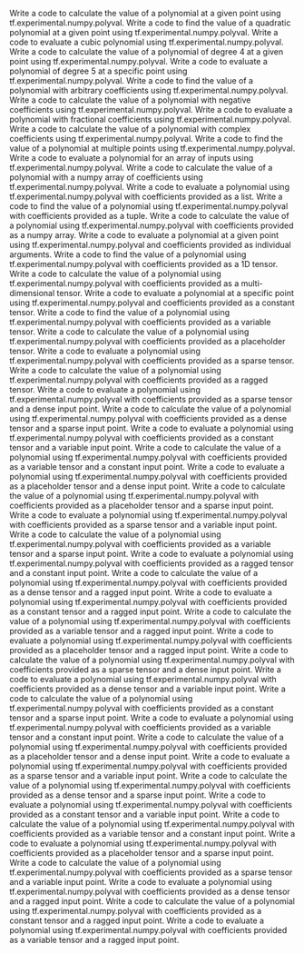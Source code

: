 Write a code to calculate the value of a polynomial at a given point using tf.experimental.numpy.polyval.
Write a code to find the value of a quadratic polynomial at a given point using tf.experimental.numpy.polyval.
Write a code to evaluate a cubic polynomial using tf.experimental.numpy.polyval.
Write a code to calculate the value of a polynomial of degree 4 at a given point using tf.experimental.numpy.polyval.
Write a code to evaluate a polynomial of degree 5 at a specific point using tf.experimental.numpy.polyval.
Write a code to find the value of a polynomial with arbitrary coefficients using tf.experimental.numpy.polyval.
Write a code to calculate the value of a polynomial with negative coefficients using tf.experimental.numpy.polyval.
Write a code to evaluate a polynomial with fractional coefficients using tf.experimental.numpy.polyval.
Write a code to calculate the value of a polynomial with complex coefficients using tf.experimental.numpy.polyval.
Write a code to find the value of a polynomial at multiple points using tf.experimental.numpy.polyval.
Write a code to evaluate a polynomial for an array of inputs using tf.experimental.numpy.polyval.
Write a code to calculate the value of a polynomial with a numpy array of coefficients using tf.experimental.numpy.polyval.
Write a code to evaluate a polynomial using tf.experimental.numpy.polyval with coefficients provided as a list.
Write a code to find the value of a polynomial using tf.experimental.numpy.polyval with coefficients provided as a tuple.
Write a code to calculate the value of a polynomial using tf.experimental.numpy.polyval with coefficients provided as a numpy array.
Write a code to evaluate a polynomial at a given point using tf.experimental.numpy.polyval and coefficients provided as individual arguments.
Write a code to find the value of a polynomial using tf.experimental.numpy.polyval with coefficients provided as a 1D tensor.
Write a code to calculate the value of a polynomial using tf.experimental.numpy.polyval with coefficients provided as a multi-dimensional tensor.
Write a code to evaluate a polynomial at a specific point using tf.experimental.numpy.polyval and coefficients provided as a constant tensor.
Write a code to find the value of a polynomial using tf.experimental.numpy.polyval with coefficients provided as a variable tensor.
Write a code to calculate the value of a polynomial using tf.experimental.numpy.polyval with coefficients provided as a placeholder tensor.
Write a code to evaluate a polynomial using tf.experimental.numpy.polyval with coefficients provided as a sparse tensor.
Write a code to calculate the value of a polynomial using tf.experimental.numpy.polyval with coefficients provided as a ragged tensor.
Write a code to evaluate a polynomial using tf.experimental.numpy.polyval with coefficients provided as a sparse tensor and a dense input point.
Write a code to calculate the value of a polynomial using tf.experimental.numpy.polyval with coefficients provided as a dense tensor and a sparse input point.
Write a code to evaluate a polynomial using tf.experimental.numpy.polyval with coefficients provided as a constant tensor and a variable input point.
Write a code to calculate the value of a polynomial using tf.experimental.numpy.polyval with coefficients provided as a variable tensor and a constant input point.
Write a code to evaluate a polynomial using tf.experimental.numpy.polyval with coefficients provided as a placeholder tensor and a dense input point.
Write a code to calculate the value of a polynomial using tf.experimental.numpy.polyval with coefficients provided as a placeholder tensor and a sparse input point.
Write a code to evaluate a polynomial using tf.experimental.numpy.polyval with coefficients provided as a sparse tensor and a variable input point.
Write a code to calculate the value of a polynomial using tf.experimental.numpy.polyval with coefficients provided as a variable tensor and a sparse input point.
Write a code to evaluate a polynomial using tf.experimental.numpy.polyval with coefficients provided as a ragged tensor and a constant input point.
Write a code to calculate the value of a polynomial using tf.experimental.numpy.polyval with coefficients provided as a dense tensor and a ragged input point.
Write a code to evaluate a polynomial using tf.experimental.numpy.polyval with coefficients provided as a constant tensor and a ragged input point.
Write a code to calculate the value of a polynomial using tf.experimental.numpy.polyval with coefficients provided as a variable tensor and a ragged input point.
Write a code to evaluate a polynomial using tf.experimental.numpy.polyval with coefficients provided as a placeholder tensor and a ragged input point.
Write a code to calculate the value of a polynomial using tf.experimental.numpy.polyval with coefficients provided as a sparse tensor and a dense input point.
Write a code to evaluate a polynomial using tf.experimental.numpy.polyval with coefficients provided as a dense tensor and a variable input point.
Write a code to calculate the value of a polynomial using tf.experimental.numpy.polyval with coefficients provided as a constant tensor and a sparse input point.
Write a code to evaluate a polynomial using tf.experimental.numpy.polyval with coefficients provided as a variable tensor and a constant input point.
Write a code to calculate the value of a polynomial using tf.experimental.numpy.polyval with coefficients provided as a placeholder tensor and a dense input point.
Write a code to evaluate a polynomial using tf.experimental.numpy.polyval with coefficients provided as a sparse tensor and a variable input point.
Write a code to calculate the value of a polynomial using tf.experimental.numpy.polyval with coefficients provided as a dense tensor and a sparse input point.
Write a code to evaluate a polynomial using tf.experimental.numpy.polyval with coefficients provided as a constant tensor and a variable input point.
Write a code to calculate the value of a polynomial using tf.experimental.numpy.polyval with coefficients provided as a variable tensor and a constant input point.
Write a code to evaluate a polynomial using tf.experimental.numpy.polyval with coefficients provided as a placeholder tensor and a sparse input point.
Write a code to calculate the value of a polynomial using tf.experimental.numpy.polyval with coefficients provided as a sparse tensor and a variable input point.
Write a code to evaluate a polynomial using tf.experimental.numpy.polyval with coefficients provided as a dense tensor and a ragged input point.
Write a code to calculate the value of a polynomial using tf.experimental.numpy.polyval with coefficients provided as a constant tensor and a ragged input point.
Write a code to evaluate a polynomial using tf.experimental.numpy.polyval with coefficients provided as a variable tensor and a ragged input point.